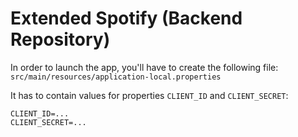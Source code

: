 # Extended Spotify (Backend Repository)

In order to launch the app, you'll have to create the following file:
`src/main/resources/application-local.properties`

It has to contain values for properties `CLIENT_ID` and `CLIENT_SECRET`:
```
CLIENT_ID=...
CLIENT_SECRET=...
```
